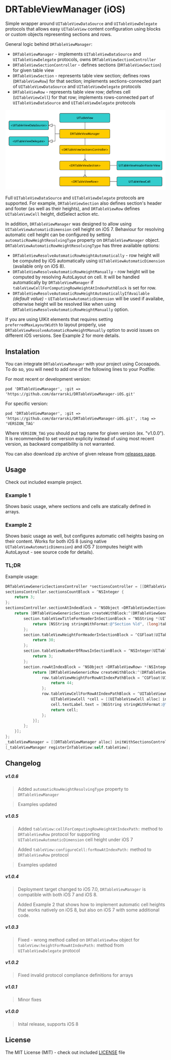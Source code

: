 # DRTableViewManager (iOS)

Simple wrapper around `UITableViewDataSource` and `UITableViewDelegate` protocols that allows easy `UITableView` content configuration using blocks or custom objects representing sections and rows. 

General logic behind `DRTableViewManager`:

- `DRTableViewManager` - implements `UITableViewDataSource` and `UITableViewDelegate` protocols, owns `DRTableViewSectionController`
- `DRTableViewSectionController` - defines sections (`DRTableViewSection`) for given table view
- `DRTableViewSection` - represents table view section; defines rows (`DRTableViewRow`) for that section; implements sections-connected part of `UITableViewDataSource` and `UITableViewDelegate` protocols
- `DRTableViewRow` - represents table view row; defines cell (`UITableViewCell`) for that row; implements rows-connected part of `UITableViewDataSource` and `UITableViewDelegate` protocols

![DRTableViewManager graph](Misc/graph.png "DRTableViewManager graph")

Full `UITableViewDataSource` and `UITableViewDelegate` protocols are supported. For example, `DRTableViewSection` also defines section's header and footer (as well as their heights), and `DRTableViewRow` defines `UITableViewCell` height, didSelect action etc.

In addition, `DRTableViewManager` was designed to allow using `UITableViewAutomaticDimension` cell height on iOS 7. Behaviour for resolving automatic cell height can be configured by setting `automaticRowHeightResolvingType` property on `DRTableViewManager` object. `DRTableViewAutomaticRowHeightResolvingType` has three available options:

- `DRTableViewResolveAutomaticRowHeightAutomatically` - row height will be computed by iOS automatically using `UITableViewAutomaticDimension` (available only on iOS 8).
- `DRTableViewResolveAutomaticRowHeightManually` - row height will be computed by resolving AutoLayout on cell. It will be handled automatically by `DRTableViewManager` if `tableViewCellForComputingRowHeightAtIndexPathBlock` is set for row.
- `DRTableViewResolveAutomaticRowHeightAutomaticallyIfAvailable` _(default value)_ - `UITableViewAutomaticDimension` will be used if availabe, otherwise height will be resolved like when using `DRTableViewResolveAutomaticRowHeightManually` option.

If you are using UIKit elements that requires setting `preferredMaxLayoutWidth` to layout properly, use `DRTableViewResolveAutomaticRowHeightManually` option to avoid issues on different iOS versions. See Example 2 for more details. 


## Instalation

You can integrate `DRTableViewManager` with your project using Cocoapods. To do so, you will need to add one of the following lines to your Podfile:

For most recent or development version:

    pod 'DRTableViewManager', :git => 'https://github.com/darrarski/DRTableViewManager-iOS.git'

For specific version:

    pod 'DRTableViewManager', :git => 'https://github.com/darrarski/DRTableViewManager-iOS.git', :tag => 'VERSION_TAG'

Where `VERSION_TAG` you should put tag name for given version (ex. "v1.0.0"). It is recommended to set version explicity instead of using most recent version, as backward compatibility is not warranted.

You can also download zip archive of given release from [releases page](https://github.com/darrarski/DRTableViewManager-iOS/releases).

## Usage

Check out included example project.

### Example 1

Shows basic usage, where sections and cells are statically defined in arrays.

### Example 2

Shows basic usage as well, but configures automatic cell heights basing on their content. Works for both iOS 8 (using native `UITableViewAutomaticDimension`) and iOS 7 (computes height with AutoLayout - see source code for details).

### TL;DR

Example usage:

```objective-c
DRTableViewGenericSectionsController *sectionsController = [[DRTableViewGenericSectionsController alloc] init];
sectionsController.sectionsCountBlock = ^NSInteger {
    return 3;
};
sectionsController.sectionAtIndexBlock = ^NSObject <DRTableViewSection> *(NSInteger sectionIndex) {
    return [DRTableViewGenericSection createWithBlock:^(DRTableViewGenericSection *section) {
        section.tableViewTitleForHeaderInSectionBlock = ^NSString *(UITableView *tableView, NSInteger tableSectionIndex) {
            return [NSString stringWithFormat:@"Section %ld", (long)tableSectionIndex];
        };
        section.tableViewHeightForHeaderInSectionBlock = ^CGFloat(UITableView *tableView, NSInteger tableSectionIndex) {
            return 30;
        };
        section.tableViewNumberOfRowsInSectionBlock = ^NSInteger(UITableView *tableView, NSInteger tableSectionIndex) {
            return 3;
        };
        section.rowAtIndexBlock = ^NSObject <DRTableViewRow> *(NSInteger rowIndex) {
            return [DRTableViewGenericRow createWithBlock:^(DRTableViewGenericRow *row) {
                row.tableViewHeightForRowAtIndexPathBlock = ^CGFloat(UITableView *tableView, NSIndexPath *indexPath) {
                    return 44;
                };
                row.tableViewCellForRowAtIndexPathBlock = ^UITableViewCell *(UITableView *tableView, NSIndexPath *indexPath) {
                    UITableViewCell *cell = [[UITableViewCell alloc] init]; 
                    cell.textLabel.text = [NSString stringWithFormat:@"Row %ld", (long)indexPath.row];
                    return cell;
                };
            }];
        };
    }];
};
_tableViewManager = [[DRTableViewManager alloc] initWithSectionsController:sectionsController];
[_tableViewManager registerInTableView:self.tableView];
```

## Changelog

##### v1.0.6

> Added `automaticRowHeightResolvingType` property to `DRTableViewManager`

> Examples updated

##### v1.0.5

> Added `tableView:cellForComputingRowHeightAtIndexPath:` method to `DRTableViewRow` protocol for supporting `UITableViewAutomaticDimension` cell height under iOS 7

> Added `tableView:configureCell:forRowAtIndexPath:` method to `DRTableViewRow` protocol

> Examples updated

##### v1.0.4

> Deployment target changed to iOS 7.0, `DRTableViewManager` is compatible with both iOS 7 and iOS 8.

> Added Example 2 that shows how to implement automatic cell heights that works natively on iOS 8, but also on iOS 7 with some additional code.

##### v1.0.3

> Fixed - wrong method called on `DRTableViewRow` object for `tableView:heightForRowAtIndexPath:` method from `UITableViewDelegate` protocol

##### v1.0.2

> Fixed invalid protocol compliance definitions for arrays

##### v1.0.1

> Minor fixes

##### v1.0.0

> Inital release, supports iOS 8

## License

The MIT License (MIT) - check out included [LICENSE](LICENSE) file

